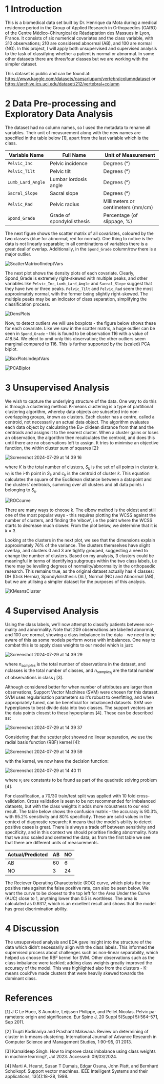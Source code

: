# 1 Introduction

This is a biomedical data set built by Dr. Henrique da Mota during a medical residence period in the Group of Applied Research in Orthopaedics (GARO) of the Centre Médico-Chirurgical de Réadaptation des Massues in Lyon, France. It consists of six numerical covariates and the class variable, with 310 observations; 210 are considered abnormal (AB), and 100 are normal (NO). In this project, I will apply both unsupervised and supervised analysis to the task of classifying whether a patient is normal or abnormal. In some other datasets there are three/four classes but we are working with the simpler dataset.

This dataset is public and can be found at: https://www.kaggle.com/datasets/caesarlupum/vertebralcolumndataset or https://archive.ics.uci.edu/dataset/212/vertebral+column

# 2 Data Pre-processing and Exploratory Data Analysis

The dataset had no column names, so I used the metadata to rename all variables. Their unit of measurement along with the new names are specified in the table below [1], apart from the last variable which is the class.

| Variable Name      | Full Name                  | Unit of Measurement                |
|--------------------|----------------------------|------------------------------------|
| `Pelvic_Inc`       | Pelvic incidence           | Degrees (°)                        |
| `Pelvic_Tilt`      | Pelvic tilt                | Degrees (°)                        |
| `Lumb_Lard_Angle`  | Lumbar lordosis angle      | Degrees (°)                        |
| `Sacral_Slope`     | Sacral slope               | Degrees (°)                        |
| `Pelvic_Rad`       | Pelvic radius              | Millimeters or centimeters (mm/cm) |
| `Spond_Grade`      | Grade of spondylolisthesis | Percentage (of slippage, %)        |


The next figure shows the scatter matrix of all covariates, coloured by the two classes (blue for abnormal, red for normal). One thing to notice is the data is not linearly separable; in all combinations of variables there is a great deal of overlap. Additionally, in the `Spond_Grade` column/row there is a major outlier.

![ScatterMatrixofIndeptVars](https://github.com/user-attachments/assets/1cd08799-b1e5-428e-acb9-52337281431a)

The next plot shows the density plots of each covariate. Clearly, Spond_Grade
is extremely right-skewed with multiple peaks, and other variables like `Pelvic_Inc`, `Lumb_Lard_Angle` and `Sacral_Slope` suggest that they have two or three peaks. `Pelvic_Tilt` and `Pelvic_Rad` seem the most approximately normal, with the former being slightly right-skewed. The multiple peaks may be an indicator of class separation, simplifying the classification process.

![DensPlots](https://github.com/user-attachments/assets/103f66f3-2313-4b9a-997e-03280c41257a)

Now, to detect outliers we will use boxplots - the figure below shows these for each covariate. Like we saw in the scatter matrix, a huge outlier can be seen in `Spond_Grade` - this is found to be observation 116 with a value of 418.54. We elect to omit only this observation; the other outliers seem marginal compared to 116. This is further supported by the (scaled) PCA biplot.

![BoxPlotsIndeptVars](https://github.com/user-attachments/assets/fa4b8389-28ab-4d2a-9cee-bfa74ff22ae3)

![PCABiplot](https://github.com/user-attachments/assets/3fdef1bb-4220-4b92-abb1-acfaf650ec77)

# 3 Unsupervised Analysis

We wish to capture the underlying structure of the data. One way to do this is through a clustering method.
K-means clustering is a type of partitional clustering algorithm, whereby data objects are subsetted into non-overlapping groups, known as clusters. Each cluster has a centre, called a centroid, not necessarily an actual data object. The algorithm evaluates each data object by calculating the Eu- clidean distance from that and the centroids and assigns it to the nearest cluster. When a cluster gains or loses an observation, the algorithm then recalculates the centroid, and does this until there are no observations left to assign. It tries to minimise an objective function, the within cluster sum of squares [2]:

![Screenshot 2024-07-29 at 14 39 16](https://github.com/user-attachments/assets/cc667762-edb4-4cbe-84ab-5287cf1c7d40)

where $K$ is the total number of clusters, $S_k$ is the set of all points in cluster $k$, $w_i$ is the i-th point in $S_k$ and $c_k$ is the centroid of cluster $k$. This equation calculates the square of the Euclidean distance between a datapoint and the clusters’ centroids, summing over all clusters and all data points $i$ belonging to $S_k$.

![ROCcurve](https://github.com/user-attachments/assets/502f690c-045f-41a7-9138-2d965f59b74f)

There are many ways to choose k. The elbow method is the oldest and still one of the most popular ways - this requires plotting the WCSS against the number of clusters, and finding the ‘elbow’, i.e the point where the WCSS starts to decrease much slower. From the plot below, we determine that it is $k$ = 3.

Looking at the clusters in the next plot, we see that the dimensions explain approximately 76% of the variance. The clusters themselves have slight overlap, and clusters 0 and 3 are tightly grouped, suggesting a need to change the number of clusters. Based on my analysis, 3 clusters could be meaningful in terms of identifying subgroups within the two class labels, i.e there may be levelling degrees of normality/abnormality in the orthopaedic research. This remains true, as the original dataset actually has 4 classes: DH (Disk Hernia), Spondylolisthesis (SL), Normal (NO) and Abnormal (AB), but we are utilising a simpler dataset for the purposes of this analysis.

![KMeansCluster](https://github.com/user-attachments/assets/bb86efbb-2d7d-4571-8abf-8641c8da9f3a)

# 4 Supervised Analysis

Using the class labels, we’ll now attempt to classify patients between nor- mality and abnormality. Note that 209 observations are labelled abnormal, and 100 are normal, showing a class imbalance in the data - we need to be aware of this as some models perform worse with imbalances. One way to combat this is to apply class weights to our model which is just:

![Screenshot 2024-07-29 at 14 39 29](https://github.com/user-attachments/assets/a7755dee-b167-44fc-b804-56484fe2d9d0)


where $n_{samples}$ is the total number of observations in the dataset, and nclasses is the total number of classes, and $n_{{samples}_j}$ are the total number of observations in class $j$ [3].

Although considered better for when number of attributes are larger than observations, Support Vector Machines (SVM) were chosen for this dataset. SVM uses regularisation parameters so it’s robust to overfitting, and when appropriately tuned, can be beneficial for imbalanced datasets. SVM use hyperplanes to best divide data into two classes. The support vectors are the data points closest to these hyperplanes [4]. These can be described as:

![Screenshot 2024-07-29 at 14 39 37](https://github.com/user-attachments/assets/3f8d39f9-459d-452f-b5b3-e707132646a5)

Considering that the scatter plot showed no linear separation, we use the
radial basis function (RBF) kernel [4]:

![Screenshot 2024-07-29 at 14 39 59](https://github.com/user-attachments/assets/af2a0156-416f-4fcc-ad2d-dd52ba9df2da)

with the kernel, we now have the decision function:

![Screenshot 2024-07-29 at 14 40 11](https://github.com/user-attachments/assets/feb1d293-b535-43b8-8b40-cbd03d2c21aa)

where $v_i$ are constants to be found as part of the quadratic solving problem [4].

For classification, a 70/30 train/test split was applied with 10 fold cross-validation. Cross validation is seen to be not recommended for imbalanced datasets, but with the class weights it adds more robustness to our end result. The table below shows the confusion matrix - the accuracy is 90.3%, with 95.2% sensitivity and 80% specificity. These are solid values in the context of diagnostic research; it means that the model’s ability to detect positive cases is great. There is always a trade off between sensitivity and specificity, and in this context we should prioritise finding abnormality. Note that we also scaled and centered the data, as from the first table we see that there are different units of measurements.

|  Actual/Predicted  |      AB      |      NO      |
|--------------------|--------------|--------------|
| AB                 | 60           | 6            |
| NO                 | 3            | 24           |

The Reciever Operating Characteristic (ROC) curve, which plots the true positive rate against the false positive rate, can also be seen below. We want the curve to be closest to the top left for the Area Under the Curve (AUC) close to 1, anything lower than 0.5 is worthless. The area is calculated as 0.9317, which is an excellent result and shows that the model has great discrimination ability.

# 4 Discussion

The unsupervised analysis and EDA gave insight into the structure of the data which didn’t necessarily align with the class labels. This informed the supervised process about challenges such as non-linear separability, which helped us choose the RBF kernel for SVM. Other observations such as the class imbalance were tackled; adding class weights greatly improved the accuracy of the model. This was highlighted also from the clusters - K-means could’ve made clusters that were heavily skewed towards the dominant class.

# References


[1] J C Le Huec, S Aunoble, Leijssen Philippe, and Pellet Nicolas. Pelvic pa- rameters: origin and significance. Eur Spine J, 20 Suppl 5(Suppl 5):564–571, Sep 2011.

[2] Trupti Kodinariya and Prashant Makwana. Review on determining of cluster in k-means clustering. International Journal of Advance Research in Computer Science and Management Studies, 1:90–95, 01 2013.

[3] Kamaldeep Singh. How to improve class imbalance using class weights in machine learning?, Jul 2023. Accessed: 09/03/2024.

[4] Marti A. Hearst, Susan T Dumais, Edgar Osuna, John Platt, and Bernhard Scholkopf. Support vector machines. IEEE Intelligent Systems and their applications, 13(4):18–28, 1998.

